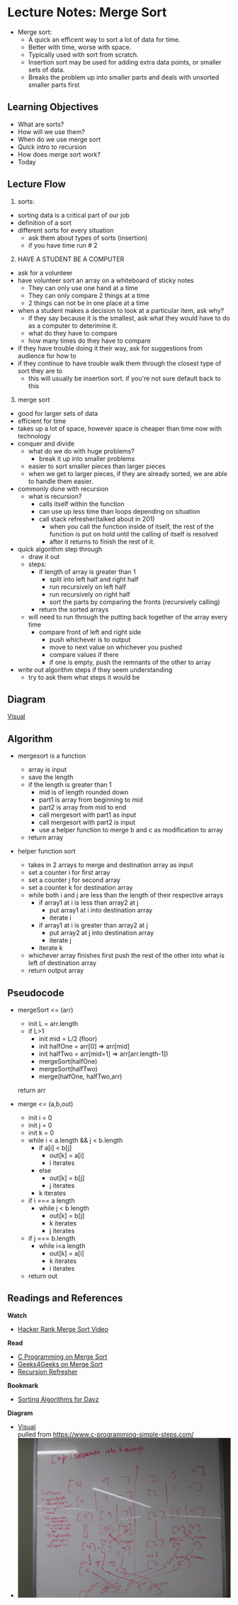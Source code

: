 # Lecture Notes: Merge Sort
  
* Merge sort: 
  * A quick an efficent way to sort a lot of data for time.   
  * Better with time, worse with space.   
  * Typically used with sort from scratch.  
  * Insertion sort may be used for adding extra data points, or smaller sets of data.  
  * Breaks the problem up into smaller parts and deals with unsorted smaller parts first

## Learning Objectives
* What are sorts?
* How will we use them?
* When do we use merge sort 
* Quick intro to recursion
* How does merge sort work?
* Today

## Lecture Flow

1) sorts:   
* sorting data is a critical part of our job
* definition of a sort
* different sorts for every situation
  * ask them about types of sorts (insertion)
  * if you have time run # 2
2) HAVE A STUDENT BE A COMPUTER  
* ask for a volunteer
* have volunteer sort an array on a whiteboard of sticky notes
  * They can only use one hand at a time
  * They can only compare 2 things at a time
  * 2 things can not be in one place at a time
* when a student makes a decision to look at a particular item, ask why?
  * if they say because it is the smallest, ask what they would have to do as a computer to deterimine it.
  * what do they have to compare
  * how many times do they have to compare
* if they have trouble doing it their way, ask for suggestions from audience for how to
* if they continue to have trouble  walk them through the closest type of sort they are to
  * this will usually be insertion sort. if you're not sure default back to this
3) merge sort 
* good for larger sets of data
* efficient for time
* takes up a lot of space, however space is cheaper than time now with technology
* conquer and divide
  * what do we do with huge problems?
    * break it up into smaller problems  
  * easier to sort smaller pieces than larger pieces
  * when we get to larger pieces, if they are already sorted, we are able to handle them easier.
* commonly done with recursion
  * what is recursion?
    * calls itself within the function    
    * can use up less time than loops depending on situation
    * call stack refresher(talked about in 201)  
      * when you call the function inside of itself, the rest of the function is put on hold until the calling of itself is resolved
      * after it returns to finish the rest of it.
* quick algorithm step through
  * draw it out
  * steps: 
    * if length of array is greater than 1  
      * split into left half and right half
      * run recursively on left half
      * run recursively on right half
      * sort the parts by comparing the fronts (recursively calling)
    * return the sorted arrays  
  * will need to run through the putting back together of the array every time
    * compare front of left and right side  
      * push whichever is to output
      * move to next value on whichever you pushed
      * compare values if there
      * if one is empty, push the remnants of the other to array
* write out algorithm steps if they seem understanding
  * try to ask them what steps it would be
## Diagram

[Visual](https://www.c-programming-simple-steps.com/images/merge-sort-visual.png)

## Algorithm

* mergesort is a function 
  * array is input
  * save the length
  * if the length is greater than 1
    * mid is of length rounded down
    * part1 is array from beginning to mid
    * part2 is array from mid to end
    * call mergesort with part1 as input
    * call mergesort with part2 is input
    * use a helper function to merge b and c as modification to array
  * return array 
  
* helper function sort
  * takes in 2 arrays to merge and destination array as input
  * set a counter i for first array
  * set a counter j for second array
  * set a counter k for destination array
  * while both i and j are less than the length of their respective arrays
    * if array1 at i is less than array2 at j
      * put array1 at i into destination array
      * iterate i
    * if array1 at i is greater than array2 at j
      * put array2 at j into destination array
      * iterate j
    * iterate k
  * whichever array finishes first push the rest of the other into what is left of destination array
  * return output array

   



## Pseudocode

* mergeSort <= (arr)
  * init L = arr.length
  * if L>1
    * init mid = L/2 (floor)
    * init halfOne = arr[0] => arr[mid]
    * init halfTwo = arr[mid=1] => arr[arr.length-1])
    * mergeSort(halfOne)
    * mergeSort(halfTwo)
    * merge(halfOne, halfTwo,arr)
  
  return arr
  
* merge <= (a,b,out)  
  * init i = 0  
  * init j = 0  
  * init k = 0  
  * while i < a.length && j < b.length  
    * if a[i] < b[j]   
      * out[k] = a[i]   
      * i iterates   
    * else    
      * out[k] = b[j]  
      * j iterates  
    * k iterates     
  * if i === a length   
    * while j < b length  
      * out[k] = b[j]  
      * k iterates     
      * j iterates     
  * if j === b.length   
    * while i<a length   
      * out[k] = a[i]  
      * k iterates     
      * i iterates     
  * return out  
  

## Readings and References

**Watch**

* [Hacker Rank Merge Sort Video](https://www.youtube.com/watch?v=KF2j-9iSf4Q)

**Read**

* [C Programming on Merge Sort](https://www.c-programming-simple-steps.com/merge-sort.html)
* [Geeks4Geeks on Merge Sort](https://www.geeksforgeeks.org/merge-sort/)
* [Recursion Refresher](https://medium.freecodecamp.org/how-recursion-works-explained-with-flowcharts-and-a-video-de61f40cb7f9)

**Bookmark**

* [Sorting Algorithms for Dayz](https://www.geeksforgeeks.org/sorting-algorithms/)

**Diagram**
* [Visual](https://www.c-programming-simple-steps.com/images/merge-sort-visual.png)  
pulled from https://www.c-programming-simple-steps.com/
* ![Step Through on a white board(Messy)](./StepThrough.jpg)
